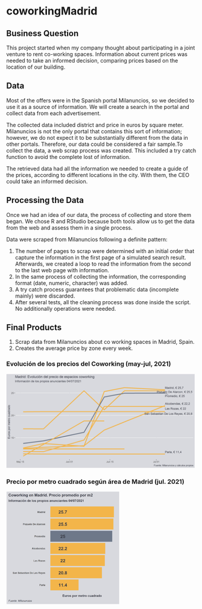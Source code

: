 # coworkingMadrid

## Business Question
This project started when my company thought about participating in a joint venture to rent co-working spaces. Information about current prices was needed to take an informed decision, comparing prices based on the location of our building. 

## Data
Most of the offers were in the Spanish portal Milanuncios, so we decided to use it as a source of information. We will create a search in the portal and collect data from each advertisement.

The collected data included district and price in euros by square meter.
Milanuncios is not the only portal that contains this sort of information; however, we do not expect it to be substantially different from the data in other portals. Therefore, our data could be considered a fair sample.To collect the data, a web scrap process was created. This included a try catch function to avoid the complete lost of information. 

The retrieved data had all the information we needed to create a guide of the prices, according to different locations in the city. With them, the CEO could take an informed decision.

## Processing the Data
Once we had an idea of our data, the process of collecting and store them began. We chose R and RStudio because both tools allow us to get the data from the web and assess them in a single process. 

Data were scraped from Milanuncios following a definite pattern:
1. The number of pages to scrap were determined with an initial order that capture the information in the first page of a simulated search result. Afterwards, we created a loop to read the information from the second to the last web page with information.
2. In the same process of collecting the information, the corresponding format (date, numeric, character) was added.
3. A try catch process guarantees that problematic data (incomplete mainly) were discarded.
4. After several tests, all the cleaning process was done inside the script. No additionally operations were needed.


## Final Products
1. Scrap data from Milanuncios about co working spaces in Madrid, Spain.
2. Creates the average price by zone every week.

### Evolución de los precios del Coworking (may-jul, 2021)
<img src="lineasCoworking.png" alt="drawing" width="500"/>

### Precio por metro cuadrado según área de Madrid (jul. 2021)
<img src="coworking.png" alt="drawing" width="300"/>

